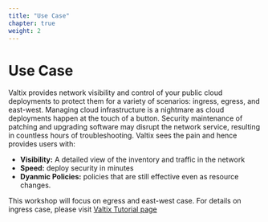 ```yaml
---
title: "Use Case"
chapter: true
weight: 2
---
```


# Use Case

Valtix provides network visibility and control of your public cloud deployments to protect them for a variety of scenarios: ingress, egress, and east-west. Managing cloud infrastructure is a nightmare as cloud deployments happen at the touch of a button. Security maintenance of patching and upgrading software may disrupt the network service, resulting in countless hours of troubleshooting. Valtix sees the pain and hence provides users with:

- <b>Visibility:</b> A detailed view of the inventory and traffic in the network
- <b>Speed:</b> deploy security in minutes
- <b>Dyanmic Policies:</b> policies that are still effective even as resource changes.

This workshop will focus on egress and east-west case. For details on ingress case, please visit [Valtix Tutorial page](https://docs.valtix.com)

